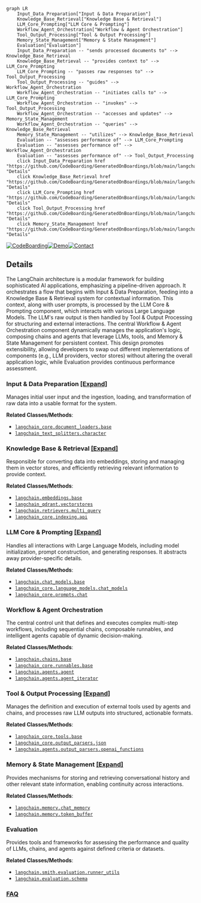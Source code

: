 ```mermaid
graph LR
    Input_Data_Preparation["Input & Data Preparation"]
    Knowledge_Base_Retrieval["Knowledge Base & Retrieval"]
    LLM_Core_Prompting["LLM Core & Prompting"]
    Workflow_Agent_Orchestration["Workflow & Agent Orchestration"]
    Tool_Output_Processing["Tool & Output Processing"]
    Memory_State_Management["Memory & State Management"]
    Evaluation["Evaluation"]
    Input_Data_Preparation -- "sends processed documents to" --> Knowledge_Base_Retrieval
    Knowledge_Base_Retrieval -- "provides context to" --> LLM_Core_Prompting
    LLM_Core_Prompting -- "passes raw responses to" --> Tool_Output_Processing
    Tool_Output_Processing -- "guides" --> Workflow_Agent_Orchestration
    Workflow_Agent_Orchestration -- "initiates calls to" --> LLM_Core_Prompting
    Workflow_Agent_Orchestration -- "invokes" --> Tool_Output_Processing
    Workflow_Agent_Orchestration -- "accesses and updates" --> Memory_State_Management
    Workflow_Agent_Orchestration -- "queries" --> Knowledge_Base_Retrieval
    Memory_State_Management -- "utilizes" --> Knowledge_Base_Retrieval
    Evaluation -- "assesses performance of" --> LLM_Core_Prompting
    Evaluation -- "assesses performance of" --> Workflow_Agent_Orchestration
    Evaluation -- "assesses performance of" --> Tool_Output_Processing
    click Input_Data_Preparation href "https://github.com/CodeBoarding/GeneratedOnBoardings/blob/main/langchain/Input_Data_Preparation.md" "Details"
    click Knowledge_Base_Retrieval href "https://github.com/CodeBoarding/GeneratedOnBoardings/blob/main/langchain/Knowledge_Base_Retrieval.md" "Details"
    click LLM_Core_Prompting href "https://github.com/CodeBoarding/GeneratedOnBoardings/blob/main/langchain/LLM_Core_Prompting.md" "Details"
    click Tool_Output_Processing href "https://github.com/CodeBoarding/GeneratedOnBoardings/blob/main/langchain/Tool_Output_Processing.md" "Details"
    click Memory_State_Management href "https://github.com/CodeBoarding/GeneratedOnBoardings/blob/main/langchain/Memory_State_Management.md" "Details"
```

[![CodeBoarding](https://img.shields.io/badge/Generated%20by-CodeBoarding-9cf?style=flat-square)](https://github.com/CodeBoarding/GeneratedOnBoardings)[![Demo](https://img.shields.io/badge/Try%20our-Demo-blue?style=flat-square)](https://www.codeboarding.org/demo)[![Contact](https://img.shields.io/badge/Contact%20us%20-%20contact@codeboarding.org-lightgrey?style=flat-square)](mailto:contact@codeboarding.org)

## Details

The LangChain architecture is a modular framework for building sophisticated AI applications, emphasizing a pipeline-driven approach. It orchestrates a flow that begins with Input & Data Preparation, feeding into a Knowledge Base & Retrieval system for contextual information. This context, along with user prompts, is processed by the LLM Core & Prompting component, which interacts with various Large Language Models. The LLM's raw output is then handled by Tool & Output Processing for structuring and external interactions. The central Workflow & Agent Orchestration component dynamically manages the application's logic, composing chains and agents that leverage LLMs, tools, and Memory & State Management for persistent context. This design promotes extensibility, allowing developers to swap out different implementations of components (e.g., LLM providers, vector stores) without altering the overall application logic, while Evaluation provides continuous performance assessment.

### Input & Data Preparation [[Expand]](./Input_Data_Preparation.md)
Manages initial user input and the ingestion, loading, and transformation of raw data into a usable format for the system.


**Related Classes/Methods**:

- <a href="https://github.com/langchain-ai/langchain/blob/master/libs/core/langchain_core/document_loaders/base.py" target="_blank" rel="noopener noreferrer">`langchain_core.document_loaders.base`</a>
- <a href="https://github.com/langchain-ai/langchain/blob/master/libs/text-splitters/langchain_text_splitters/character.py" target="_blank" rel="noopener noreferrer">`langchain_text_splitters.character`</a>


### Knowledge Base & Retrieval [[Expand]](./Knowledge_Base_Retrieval.md)
Responsible for converting data into embeddings, storing and managing them in vector stores, and efficiently retrieving relevant information to provide context.


**Related Classes/Methods**:

- <a href="https://github.com/langchain-ai/langchain/blob/master/libs/langchain_v1/langchain/embeddings/base.py" target="_blank" rel="noopener noreferrer">`langchain.embeddings.base`</a>
- <a href="https://github.com/langchain-ai/langchain/blob/master/libs/partners/qdrant/langchain_qdrant/vectorstores.py" target="_blank" rel="noopener noreferrer">`langchain_qdrant.vectorstores`</a>
- <a href="https://github.com/langchain-ai/langchain/blob/master/libs/langchain/langchain/retrievers/multi_query.py" target="_blank" rel="noopener noreferrer">`langchain.retrievers.multi_query`</a>
- <a href="https://github.com/langchain-ai/langchain/blob/master/libs/core/langchain_core/indexing/api.py" target="_blank" rel="noopener noreferrer">`langchain_core.indexing.api`</a>


### LLM Core & Prompting [[Expand]](./LLM_Core_Prompting.md)
Handles all interactions with Large Language Models, including model initialization, prompt construction, and generating responses. It abstracts away provider-specific details.


**Related Classes/Methods**:

- <a href="https://github.com/langchain-ai/langchain/blob/master/libs/langchain_v1/langchain/chat_models/base.py" target="_blank" rel="noopener noreferrer">`langchain.chat_models.base`</a>
- <a href="https://github.com/langchain-ai/langchain/blob/master/libs/core/langchain_core/language_models/chat_models.py" target="_blank" rel="noopener noreferrer">`langchain_core.language_models.chat_models`</a>
- <a href="https://github.com/langchain-ai/langchain/blob/master/libs/core/langchain_core/prompts/chat.py" target="_blank" rel="noopener noreferrer">`langchain_core.prompts.chat`</a>


### Workflow & Agent Orchestration
The central control unit that defines and executes complex multi-step workflows, including sequential chains, composable runnables, and intelligent agents capable of dynamic decision-making.


**Related Classes/Methods**:

- <a href="https://github.com/langchain-ai/langchain/blob/master/libs/langchain/langchain/chains/base.py" target="_blank" rel="noopener noreferrer">`langchain.chains.base`</a>
- <a href="https://github.com/langchain-ai/langchain/blob/master/libs/core/langchain_core/runnables/base.py" target="_blank" rel="noopener noreferrer">`langchain_core.runnables.base`</a>
- <a href="https://github.com/langchain-ai/langchain/blob/master/libs/langchain/langchain/agents/agent.py" target="_blank" rel="noopener noreferrer">`langchain.agents.agent`</a>
- <a href="https://github.com/langchain-ai/langchain/blob/master/libs/langchain/langchain/agents/agent_iterator.py" target="_blank" rel="noopener noreferrer">`langchain.agents.agent_iterator`</a>


### Tool & Output Processing [[Expand]](./Tool_Output_Processing.md)
Manages the definition and execution of external tools used by agents and chains, and processes raw LLM outputs into structured, actionable formats.


**Related Classes/Methods**:

- <a href="https://github.com/langchain-ai/langchain/blob/master/libs/core/langchain_core/tools/base.py" target="_blank" rel="noopener noreferrer">`langchain_core.tools.base`</a>
- <a href="https://github.com/langchain-ai/langchain/blob/master/libs/core/langchain_core/output_parsers/json.py" target="_blank" rel="noopener noreferrer">`langchain_core.output_parsers.json`</a>
- <a href="https://github.com/langchain-ai/langchain/blob/master/libs/langchain/langchain/agents/output_parsers/openai_functions.py" target="_blank" rel="noopener noreferrer">`langchain.agents.output_parsers.openai_functions`</a>


### Memory & State Management [[Expand]](./Memory_State_Management.md)
Provides mechanisms for storing and retrieving conversational history and other relevant state information, enabling continuity across interactions.


**Related Classes/Methods**:

- <a href="https://github.com/langchain-ai/langchain/blob/master/libs/langchain/langchain/memory/chat_memory.py" target="_blank" rel="noopener noreferrer">`langchain.memory.chat_memory`</a>
- <a href="https://github.com/langchain-ai/langchain/blob/master/libs/langchain/langchain/memory/token_buffer.py" target="_blank" rel="noopener noreferrer">`langchain.memory.token_buffer`</a>


### Evaluation
Provides tools and frameworks for assessing the performance and quality of LLMs, chains, and agents against defined criteria or datasets.


**Related Classes/Methods**:

- <a href="https://github.com/langchain-ai/langchain/blob/master/libs/langchain/langchain/smith/evaluation/runner_utils.py" target="_blank" rel="noopener noreferrer">`langchain.smith.evaluation.runner_utils`</a>
- <a href="https://github.com/langchain-ai/langchain/blob/master/libs/langchain/langchain/evaluation/schema.py" target="_blank" rel="noopener noreferrer">`langchain.evaluation.schema`</a>




### [FAQ](https://github.com/CodeBoarding/GeneratedOnBoardings/tree/main?tab=readme-ov-file#faq)